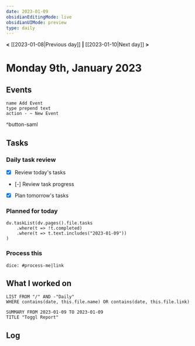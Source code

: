 ```yaml
---
date: 2023-01-09
obsidianEditingMode: live
obsidianUIMode: preview
type: daily
---
```


**<** [[2023-01-08|Previous day]] **|** [[2023-01-10|Next day]] **>**

# Monday 9th, January 2023

## Events
```button
name Add Event
type prepend text
action - ~ New Event
```
^button-saml


## Tasks

### Daily task review
- [x] Review today's tasks
- [-] Review task progress
- [x] Plan tomorrow's tasks

### Planned for today

```dataviewjs
dv.taskList(dv.pages().file.tasks
	.where(t => !t.completed)
	.where(t => t.text.includes("2023-01-09"))
)
```

### Process this
`dice: #process-me|link`

## What I worked on
```dataview
LIST FROM "/" AND -"Daily"
WHERE contains(date, this.file.name) OR contains(date, this.file.link)
```

```toggl
SUMMARY FROM 2023-01-09 TO 2023-01-09
TITLE "Toggl Report"
```

## Log
